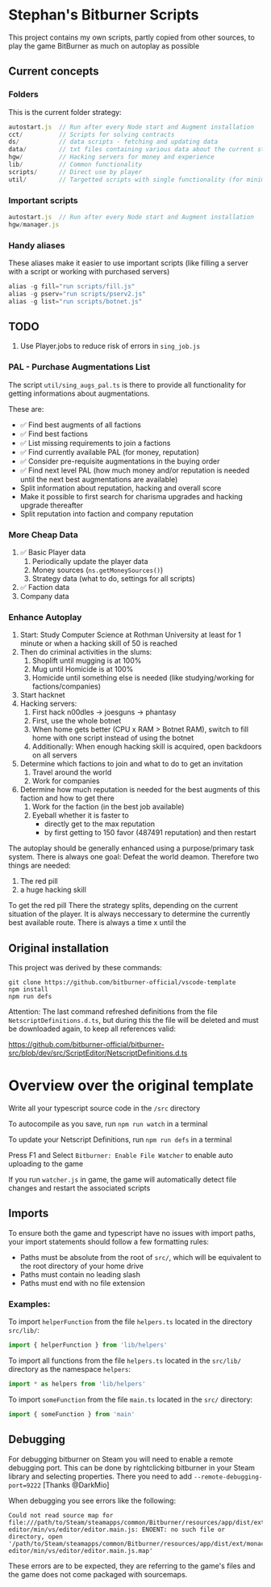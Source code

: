 # Stephan's Bitburner Scripts

This project contains my own scripts, partly copied from other sources, to play the game BitBurner as much on autoplay as possible

## Current concepts

### Folders

This is the current folder strategy:

```js
autostart.js  // Run after every Node start and Augment installation
cct/          // Scripts for solving contracts
ds/           // data scripts - fetching and updating data
data/         // txt files containing various data about the current state of the game
hgw/          // Hacking servers for money and experience
lib/          // Common functionality
scripts/      // Direct use by player
util/         // Targetted scripts with single functionality (for minimal RAM usage)
```

### Important scripts

```js
autostart.js  // Run after every Node start and Augment installation
hgw/manager.js
```

### Handy aliases

These aliases make it easier to use important scripts (like filling a server with a script or working with purchased servers)

```js
alias -g fill="run scripts/fill.js"
alias -g pserv="run scripts/pserv2.js"
alias -g list="run scripts/botnet.js"
```

## TODO

1. Use Player.jobs to reduce risk of errors in `sing_job.js`

### PAL - Purchase Augmentations List

The script `util/sing_augs_pal.ts` is there to provide all functionality for getting informations about augmentations.

These are:

- ✅ Find best augments of all factions
- ✅ Find best factions
- ✅ List missing requirements to join a factions
- ✅ Find currently available PAL (for money, reputation)
- ✅ Consider pre-requisite augmentations in the buying order
- ✅ Find next level PAL (how much money and/or reputation is needed until the next best augmentations are available)
- Split information about reputation, hacking and overall score
- Make it possible to first search for charisma upgrades and hacking upgrade thereafter
- Split reputation into faction and company reputation

### More Cheap Data

1. ✅ Basic Player data
   1. Periodically update the player data
   1. Money sources (`ns.getMoneySources()`)
   1. Strategy data (what to do, settings for all scripts)
1. ✅ Faction data
1. Company data

### Enhance Autoplay

1. Start: Study Computer Science at Rothman University at least for 1 minute or when a hacking skill of 50 is reached
1. Then do criminal activities in the slums:
   1. Shoplift until mugging is at 100%
   1. Mug until Homicide is at 100%
   1. Homicide until something else is needed (like studying/working for factions/companies)
1. Start hacknet
1. Hacking servers:
   1. First hack n00dles -> joesguns -> phantasy
   1. First, use the whole botnet
   1. When home gets better (CPU x RAM > Botnet RAM), switch to fill home with one script instead of using the botnet
   1. Additionally: When enough hacking skill is acquired, open backdoors on all servers
1. Determine which factions to join and what to do to get an invitation
   1. Travel around the world
   1. Work for companies
1. Determine how much reputation is needed for the best augments of this faction and how to get there
   1. Work for the faction (in the best job available)
   1. Eyeball whether it is faster to
      - directly get to the max reputation
      - by first getting to 150 favor (487491 reputation) and then restart

The autoplay should be generally enhanced using a purpose/primary task system.
There is always one goal: Defeat the world deamon. Therefore two things are needed:

1. The red pill
1. a huge hacking skill

To get the red pill
There the strategy splits, depending on the current situation of the player.
It is always neccessary to determine the currently best available route.
There is always a time x until the 

## Original installation

This project was derived by these commands:

```
git clone https://github.com/bitburner-official/vscode-template
npm install
npm run defs
```

Attention: The last command refreshed definitions from the file `NetscriptDefinitions.d.ts`, but during this the file will be deleted and must be downloaded again, to keep all references valid:

https://github.com/bitburner-official/bitburner-src/blob/dev/src/ScriptEditor/NetscriptDefinitions.d.ts

# Overview over the original template
Write all your typescript source code in the `/src` directory

To autocompile as you save, run `npm run watch` in a terminal

To update your Netscript Definitions, run `npm run defs` in a terminal

Press F1 and Select `Bitburner: Enable File Watcher` to enable auto uploading to the game

If you run `watcher.js` in game, the game will automatically detect file changes and restart the associated scripts

## Imports
To ensure both the game and typescript have no issues with import paths, your import statements should follow a few formatting rules:

 * Paths must be absolute from the root of `src/`, which will be equivalent to the root directory of your home drive
 * Paths must contain no leading slash
 * Paths must end with no file extension

### Examples:

To import `helperFunction` from the file `helpers.ts` located in the directory `src/lib/`: 

```js
import { helperFunction } from 'lib/helpers'
```

To import all functions from the file `helpers.ts` located in the `src/lib/` directory as the namespace `helpers`:

```js
import * as helpers from 'lib/helpers'
```

To import `someFunction` from the file `main.ts` located in the `src/` directory:

```js
import { someFunction } from 'main'
```

## Debugging

For debugging bitburner on Steam you will need to enable a remote debugging port. This can be done by rightclicking bitburner in your Steam library and selecting properties. There you need to add `--remote-debugging-port=9222` [Thanks @DarkMio]

When debugging you see errors like the following:

```
Could not read source map for file:///path/to/Steam/steamapps/common/Bitburner/resources/app/dist/ext/monaco-editor/min/vs/editor/editor.main.js: ENOENT: no such file or directory, open '/path/to/Steam/steamapps/common/Bitburner/resources/app/dist/ext/monaco-editor/min/vs/editor/editor.main.js.map'
```

These errors are to be expected, they are referring to the game's files and the game does not come packaged with sourcemaps.